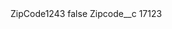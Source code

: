 <?xml version="1.0" encoding="UTF-8"?>
<CustomMetadata xmlns="http://soap.sforce.com/2006/04/metadata" xmlns:xsi="http://www.w3.org/2001/XMLSchema-instance" xmlns:xsd="http://www.w3.org/2001/XMLSchema">
    <label>ZipCode1243</label>
    <protected>false</protected>
    <values>
        <field>Zipcode__c</field>
        <value xsi:type="xsd:string">17123</value>
    </values>
</CustomMetadata>
